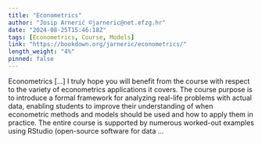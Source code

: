 ```yaml
---
title: "Econometrics"
author: "Josip Arnerić ©jarneric@net.efzg.hr"
date: "2024-08-25T15:46:18Z"
tags: [Econometrics, Course, Models]
link: "https://bookdown.org/jarneric/econometrics/"
length_weight: "4%"
pinned: false
---
```


Econometrics [...] I truly hope you will benefit from the course with respect to the variety of econometrics applications it covers. The course purpose is to introduce a formal framework for analyzing real-life problems with actual data, enabling students to improve their understanding of when econometric methods and models should be used and how to apply them in practice. The entire course is supported by numerous worked-out examples using RStudio (open-source software for data ...
